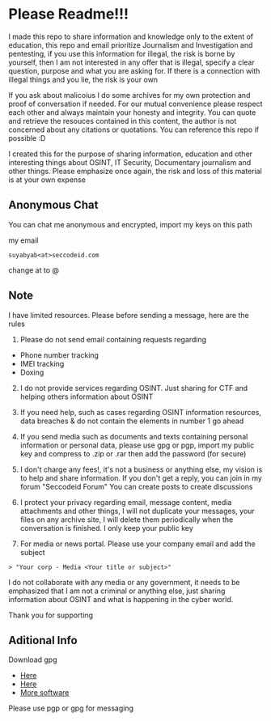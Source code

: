 # Please Readme!!! 

I made this repo to share information and knowledge only to the extent of education, this repo and email prioritize Journalism and Investigation and pentesting, if you use this information for illegal, the risk is borne by yourself, then I am not interested in any offer that is illegal, specify a clear question, purpose and what you are asking for. If there is a connection with illegal things and you lie, the risk is your own

If you ask about malicoius I do some archives for my own protection and proof of conversation if needed. For our mutual convenience please respect each other and always maintain your honesty and integrity. You can quote and retrieve the resouces contained in this content, the author is not concerned about any citations or quotations. You can reference this repo if possible :D 

I created this for the purpose of sharing information, education and other interesting things about OSINT, IT Security, Documentary journalism and other things. Please emphasize once again, the risk and loss of this material is at your own expense

## Anonymous Chat

You can chat me anonymous and encrypted, import my keys on this path

my email 

```
suyabyab<at>seccodeid.com
```
change at to @ 

## Note

I have limited resources. Please before sending a message, here are the rules

1. Please do not send email containing requests regarding 

- Phone number tracking 
- IMEI tracking 
- Doxing

2. I do not provide services regarding OSINT. Just sharing for CTF and helping others information about OSINT

3. If you need help, such as cases regarding OSINT information resources, data breaches & do not contain the elements in number 1 go ahead

4. If you send media such as documents and texts containing personal information or personal data, please use gpg or pgp, import my public key and compress to .zip or .rar then add the password (for secure)

5. I don't charge any fees!, it's not a business or anything else, my vision is to help and share information. If you don't get a reply, you can join in my forum "Seccodeid Forum" You can create posts to create discussions

6. I protect your privacy regarding email, message content, media attachments and other things, I will not duplicate your messages, your files on any archive site, I will delete them periodically when the conversation is finished. I only keep your public key

7. For media or news portal. Please use your company email and add the subject

```
> "Your corp - Media <Your title or subject>"
```

I do not collaborate with any media or any government, it needs to be emphasized that I am not a criminal or anything else, just sharing information about OSINT and what is happening in the cyber world.

Thank you for supporting 

## Aditional Info 

Download gpg

- [Here](https://www.gnupg.org/)
- [Here](https://apps.kde.org/kleopatra/)
- [More software](https://www.openpgp.org/software/)

Please use pgp or gpg for messaging 

